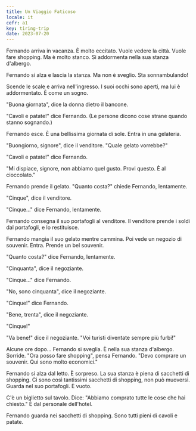 ```yaml
---
title: Un Viaggio Faticoso
locale: it
cefr: a1
key: tiring-trip
date: 2023-07-20
---
```


Fernando arriva in vacanza. È molto eccitato. Vuole vedere la città. Vuole fare shopping. Ma è molto stanco. Si addormenta nella sua stanza d'albergo.

Fernando si alza e lascia la stanza. Ma non è sveglio. Sta sonnambulando!

Scende le scale e arriva nell'ingresso. I suoi occhi sono aperti, ma lui è addormentato. È come un sogno.

"Buona giornata", dice la donna dietro il bancone.

"Cavoli e patate!" dice Fernando. (Le persone dicono cose strane quando stanno sognando.)

Fernando esce. È una bellissima giornata di sole. Entra in una gelateria.

"Buongiorno, signore", dice il venditore. "Quale gelato vorrebbe?"

"Cavoli e patate!" dice Fernando.

"Mi dispiace, signore, non abbiamo quel gusto. Provi questo. È al cioccolato."

Fernando prende il gelato. "Quanto costa?" chiede Fernando, lentamente.

"Cinque", dice il venditore.

"Cinque..." dice Fernando, lentamente.

Fernando consegna il suo portafogli al venditore. Il venditore prende i soldi dal portafogli, e lo restituisce.

Fernando mangia il suo gelato mentre cammina. Poi vede un negozio di souvenir. Entra. Prende un bel souvenir.

"Quanto costa?" dice Fernando, lentamente.

"Cinquanta", dice il negoziante.

"Cinque..." dice Fernando.

"No, sono cinquanta", dice il negoziante.

"Cinque!" dice Fernando.

"Bene, trenta", dice il negoziante.

"Cinque!"

"Va bene!" dice il negoziante. "Voi turisti diventate sempre più furbi!"

Alcune ore dopo... Fernando si sveglia. È nella sua stanza d'albergo. Sorride. "Ora posso fare shopping", pensa Fernando. "Devo comprare un souvenir. Qui sono molto economici."

Fernando si alza dal letto. È sorpreso. La sua stanza è piena di sacchetti di shopping. Ci sono così tantissimi sacchetti di shopping, non può muoversi. Guarda nel suo portafogli. È vuoto.

C'è un biglietto sul tavolo. Dice: "Abbiamo comprato tutte le cose che hai chiesto." È dal personale dell'hotel.

Fernando guarda nei sacchetti di shopping. Sono tutti pieni di cavoli e patate.
